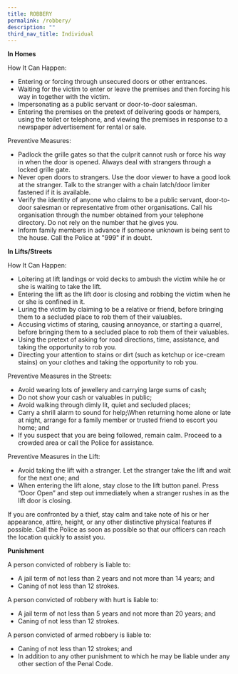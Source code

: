 ```yaml
---
title: ROBBERY
permalink: /robbery/
description: ""
third_nav_title: Individual
---
```

**In Homes**

How It Can Happen:

* Entering or forcing through unsecured doors or other entrances.
* Waiting for the victim to enter or leave the premises and then forcing his way in together with the victim.
* Impersonating as a public servant or door-to-door salesman.
* Entering the premises on the pretext of delivering goods or hampers, using the toilet or telephone, and viewing the premises in response to a newspaper advertisement for rental or sale.

Preventive Measures:

* Padlock the grille gates so that the culprit cannot rush or force his way in when the door is opened. Always deal with strangers through a locked grille gate.
* Never open doors to strangers. Use the door viewer to have a good look at the stranger. Talk to the stranger with a chain latch/door limiter fastened if it is available.
* Verify the identity of anyone who claims to be a public servant, door-to-door salesman or representative from other organisations. Call his organisation through the number obtained from your telephone directory. Do not rely on the number that he gives you.
* Inform family members in advance if someone unknown is being sent to the house. Call the Police at "999" if in doubt.

**In Lifts/Streets**

How It Can Happen:

* Loitering at lift landings or void decks to ambush the victim while he or she is waiting to take the lift.
* Entering the lift as the lift door is closing and robbing the victim when he or she is confined in it.
* Luring the victim by claiming to be a relative or friend, before bringing them to a secluded place to rob them of their valuables.
* Accusing victims of staring, causing annoyance, or starting a quarrel, before bringing them to a secluded place to rob them of their valuables.
* Using the pretext of asking for road directions, time, assistance, and taking the opportunity to rob you.
* Directing your attention to stains or dirt (such as ketchup or ice-cream stains) on your clothes and taking the opportunity to rob you.

Preventive Measures in the Streets:

* Avoid wearing lots of jewellery and carrying large sums of cash;
* Do not show your cash or valuables in public;
* Avoid walking through dimly lit, quiet and secluded places;
* Carry a shrill alarm to sound for help;\When returning home alone or late at night, arrange for a family member or trusted friend to escort you home; and
* If you suspect that you are being followed, remain calm. Proceed to a crowded area or call the Police for assistance.

Preventive Measures in the Lift:

* Avoid taking the lift with a stranger. Let the stranger take the lift and wait for the next one; and
* When entering the lift alone, stay close to the lift button panel. Press “Door Open” and step out immediately when a stranger rushes in as the lift door is closing.

If you are confronted by a thief, stay calm and take note of his or her appearance, attire, height, or any other distinctive physical features if possible. Call the Police as soon as possible so that our officers can reach the location quickly to assist you.

**Punishment**

A person convicted of robbery is liable to:

* A jail term of not less than 2 years and not more than 14 years; and
* Caning of not less than 12 strokes.

A person convicted of robbery with hurt is liable to:

* A jail term of not less than 5 years and not more than 20 years; and
* Caning of not less than 12 strokes.

A person convicted of armed robbery is liable to:

* Caning of not less than 12 strokes; and
* In addition to any other punishment to which he may be liable under any other section of the Penal Code.